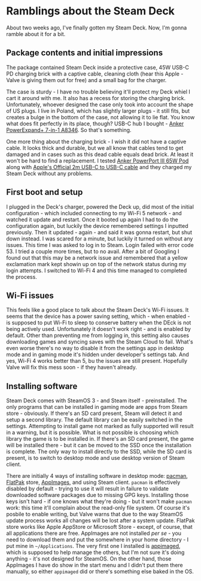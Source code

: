 # Ramblings about the Steam Deck

About two weeks ago, I've finally gotten my Steam Deck. Now, I'm gonna ramble about it for a bit.

## Package contents and initial impressions

The package contained Steam Deck inside a protective case, 45W USB-C PD charging brick with a captive cable, cleaning cloth (hear this Apple - Valve is giving them out for free) and a small bag for the charger.

The case is sturdy - I have no trouble believing it'll protect my Deck whiel I cart it around with me. It also has a recess for storing the charging brick. Unfortunately, whoever designed the case only took into account the shape of US plugs. I live in Poland, which has slightly larger plugs - it still fits, but creates a bulge in the bottom of the case, not allowing it to lie flat. You know what does fit perfectly in its place, though? USB-C hub I bought - [Anker PowerExpand+ 7-in-1 A8346](https://us.anker.com/collections/hubs/products/a8346). So that's something. 

One more thing about the charging brick - I wish it did not have a captive cable. It looks thick and durable, but we all know that cables tend to get damaged and in cases such as this dead cable equals dead brick. At least it won't be hard to find a replacement. I tested [Anker PowerPort III 65W Pod](https://www.amazon.com/dp/B086YGHRNP) along with [Apple's Official 2m USB-C to USB-C cable](https://www.apple.com/shop/product/MLL82AM/A/usb-c-charge-cable-2-m) and they charged my Steam Deck without any problems.

## First boot and setup

I plugged in the Deck's charger, powered the Deck up, did most of the initial configuration - which included connecting to my Wi-Fi 5 network - and watched it update and restart. Once it booted up again I had to do the configuration again, but luckily the device remembered settings I inputted previously. Then it updated - again - and said it was gonna restart, but shut down instead. I was scared for a minute, but luckily it turned on without any issues. This time I was asked to log in to Steam. Login failed with error code 53. I tried a couple more times, but to no avail. After a bit of Googling I found out that this may be a network issue and remembered that a yellow exclamation mark kept showin up on top of the network status during my login attempts. I switched to Wi-Fi 4 and this time managed to completed the process.

## Wi-Fi issues

This feels like a good place to talk about the Steam Deck's Wi-Fi issues. It seems that the device has a power saving setting, which - when enabled - is supposed to put Wi-Fi to sleep to conserve battery when the DEck is not being actively used. Unfortunately it doesn't work right - and is enabled by default. Other than preventing me from logging in, this setting also causes downloading games and syncing saves with the Steam Cloud to fail. What's even worse there's no way to disable it from the settings app in desktop mode and in gaming mode it's hidden under developer's settings tab. And yes, Wi-Fi 4 works better than 5, bu the issues are still present. Hopefully Valve will fix this mess soon - if they haven't already.

## Installing software

Steam Deck comes with SteamOS 3 - and Steam itself - preinstalled. The only programs that can be installed in gaming mode are apps from Steam store - obviously. If there's an SD card present, Steam will detect it and setup a second library. The default library can be easily switched in the settings. Attempting to install game not marked as fully supported will result in a warning, but it is possible. What is not possible is choosing which library the game is to be installed in. If there's an SD card present, the game will be installed there - but it can be moved to the SSD once the installation is complete. The only way to install directly to the SSD, while the SD card is present, is to switch to desktop mode and use desktop version of Steam client.

There are initially 4 ways of installing software in desktop mode: [pacman](https://archlinux.org/pacman/), [FlatPak](https://flatpak.org/) store, [AppImages](https://appimage.org/), and using Steam client. `pacman` is effectively disabled by default - trying to use it will result in failure to validate downloaded software packages due to missing GPG keys. Installing those keys isn't hard - if one knows what they're doing - but it won't make `pacman` work: this time it'll complain about the read-only file system. Of course it's posbile to enable writing, but Valve warns that due to the way SteamOS update process works all changes will be lost after a system update. FlatPak store works like Apple AppStore or Microsoft Store - except, of course, that all applications there are free. AppImages are not installed _per se_ - you need to download them and put the somewhere in your home directory - I put mine in `~/Applications`. The very first one I installed is [appimaged](https://github.com/probonopd/go-appimage/tree/master/src/appimaged), which is supposed to help manage the others, but I'm not sure it's doing anything - it's not designed for SteamOS. On the other hand, those AppImages I have do show in the start menu and I didn't put them there manually, so either `appimaged` did or there's something else baked in the OS.